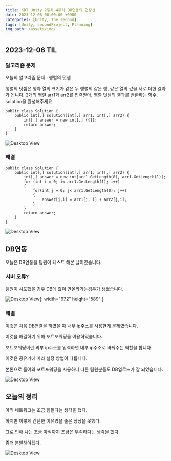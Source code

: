 ```yaml
---
title: KDT Unity 2주차~4주차 DB연동의 연장선
date: 2023-12-06 00:00:00 +0900
categories: [Unity, The second]
tags: [Unity, secondProject, Planning]
img_path: /assets/img/
---
```


## 2023-12-06 TIL

### 알고리즘 문제

오늘의 알고리즘 문제 : 행렬의 덧셈

행렬의 덧셈은 행과 열의 크기가 같은 두 행렬의 같은 행, 같은 열의 값을 서로 더한 결과가 됩니다. 2개의 행렬 arr1과 arr2를 입력받아, 행렬 덧셈의 결과를 반환하는 함수, solution을 완성해주세요.

```
public class Solution {
    public int[,] solution(int[,] arr1, int[,] arr2) {
        int[,] answer = new int[,] {{}};
        return answer;
    }
}
```

![Desktop View](test.png)

### 해결

```
public class Solution {
    public int[,] solution(int[,] arr1, int[,] arr2) {
        int[,] answer = new int[arr1.GetLength(0), arr1.GetLength(1)];
        for (int i = 0; i< arr1.GetLength(1); i++)
        {
            for(int j = 0; j< arr1.GetLength(0); j++)
            {
                answer[j,i] = arr1[j, i] + arr2[j,i];
            }
        }
        return answer;
    }
}
```

![Desktop View](test.png)

## DB연동

오늘은 DB연동을 팀원이 테스트 해본 날이였습니다.

### 서버 오류?

팀원이 시도했을 경우 DB에 값이 안올라가는경우가 생겼습니다.

![Desktop View](/KDTUnity3/KDTUnity6-1.png){: width="972" height="589" }

### 해결

이것은 처음 DB연결을 하였을 때 내부 ip주소를 사용한게 문제였습니다.

이것을 해결하기 위해 포트포워딩을 이용하였습니다.

포트포워딩이란 외부 ip주소를 입력하면 내부 ip주소로 바꿔주는 역할을 합니다.

이것은 공유기에 따라 설정 방법이 다릅니다.

본론으로 들어와 포트포워딩을 사용하니 다른 팀원분들도 DB업로드가 잘 되었습니다.

![Desktop View](test.png)

## 오늘의 정리

아직 네트워크는 조금 힘들다는 생각을 했다.

하지만 이렇게 간단한 이유였을 줄은 상상을 못했다.

그로 인해 나는 조금 아직까지 조금은 부족하다는 생각을 했다.

좀더 분발해야겠다.

![Desktop View](test.png)
